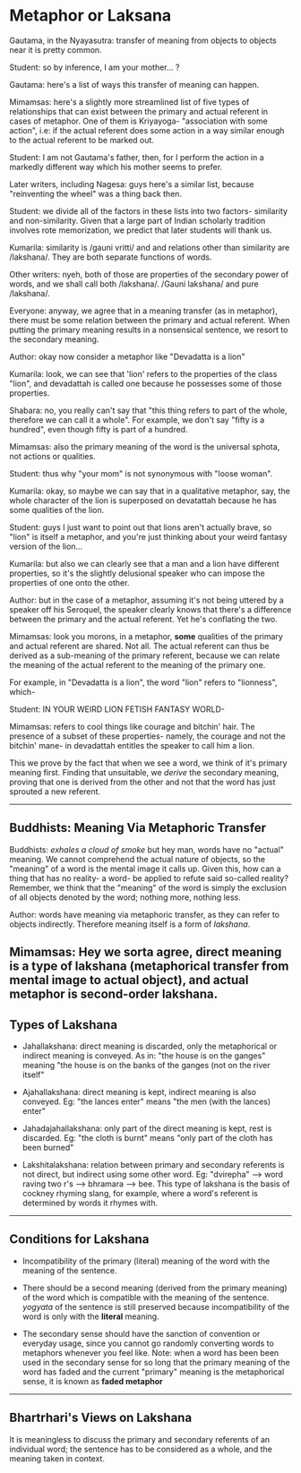 # Metaphor or Laksana

Gautama, in the Nyayasutra: transfer of meaning from objects to objects near it is pretty common.

Student: so by inference, I am your mother... ?

Gautama: here's a list of ways this transfer of meaning can happen.

Mimamsas: here's a slightly more streamlined list of five types of relationships that can exist between the primary and actual referent in cases of metaphor. One of them is Kriyayoga- "association with some action", i.e: if the actual referent does some action in a way similar enough to the actual referent to be marked out.

Student: I am not Gautama's father, then, for I perform the action in a markedly different way which his mother seems to prefer.

Later writers, including Nagesa: guys here's a similar list, because "reinventing the wheel" was a thing back then.

Student: we divide all of the factors in these lists into two factors- similarity and non-similarity. Given that a large part of Indian scholarly tradition involves rote memorization, we predict that later students will thank us.

Kumarila: similarity is /gauni vritti/ and and relations other than similarity are /lakshana/. They are both separate functions of words.

Other writers: nyeh, both of those are properties of the secondary power of words, and we shall call both /lakshana/. /Gauni lakshana/ and pure /lakshana/.

Everyone: anyway, we agree that in a meaning transfer (as in metaphor), there must be some relation between the primary and actual referent. When putting the primary meaning results in a nonsensical sentence, we resort to the secondary meaning.

Author: okay now consider a metaphor like "Devadatta is a lion"

Kumarila: look, we can see that 'lion' refers to the properties of the class "lion", and devadattah is called one because he possesses some of those properties. 

Shabara: no, you really can't say that "this thing refers to part of the whole, therefore we can call it a whole". For example, we don't say "fifty is a hundred", even though fifty is part of a hundred.

Mimamsas: also the primary meaning of the word is the universal sphota, not actions or qualities. 

Student: thus why "your mom" is not synonymous with "loose woman".

Kumarila: okay, so maybe we can say that in a qualitative metaphor, say, the whole character of the lion is superposed on devatattah because he has some qualities of the lion.

Student: guys I just want to point out that lions aren't actually brave, so "lion" is itself a metaphor, and you're just thinking about your weird fantasy version of the lion... 

Kumarila: but also we can clearly see that a man and a lion have different properties, so it's the slightly delusional speaker who can impose the properties of one onto the other.

Author: but in the case of a metaphor, assuming it's not being uttered by a speaker off his Seroquel, the speaker clearly knows that there's a difference between the primary and the actual referent. Yet he's conflating the two.

Mimamsas: look you morons, in a metaphor, **some** qualities of the primary and actual referent are shared. Not all. The actual referent can thus be derived as a sub-meaning of the primary referent, because we can relate the meaning of the actual referent to the meaning of the primary one.

For example, in "Devadatta is a lion", the word "lion" refers to "lionness", which-

Student: IN YOUR WEIRD LION FETISH FANTASY WORLD-

Mimamsas: refers to cool things like courage and bitchin' hair. The presence of a subset of these properties- namely, the courage and not the bitchin' mane- in devadattah entitles the speaker to call him a lion.

This we prove by the fact that when we see a word, we think of it's primary meaning first. Finding that unsuitable, we *derive* the secondary meaning, proving that one is derived from the other and not that the word has just sprouted a new referent.

-------------------------------------------------------------------

## Buddhists: Meaning Via Metaphoric Transfer

Buddhists: *exhales a cloud of smoke* but hey man, words have no "actual" meaning. We cannot comprehend the actual nature of objects, so the "meaning" of a word is the mental image it calls up. Given this, how can a thing that has no reality- a word- be applied to refute said so-called reality? Remember, we think that the "meaning" of the word is simply the exclusion of all objects denoted by the word; nothing more, nothing less.

Author: words have meaning via metaphoric transfer, as they can refer to objects indirectly. Therefore meaning itself is a form of _lakshana_.

Mimamsas: Hey we sorta agree, direct meaning is a type of lakshana (metaphorical transfer from mental image to actual object), and actual metaphor is second-order lakshana.
----------------------------------------------------------------------------

## Types of Lakshana

- Jahallakshana: direct meaning is discarded, only the metaphorical or indirect meaning is conveyed. As in: "the house is on the ganges" meaning "the house is on the banks of the ganges (not on the river itself"

- Ajahallakshana: direct meaning is kept, indirect meaning is also conveyed. Eg: "the lances enter" means "the men (with the lances) enter"

- Jahadajahallakshana: only part of the direct meaning is kept, rest is discarded. Eg: "the cloth is burnt" means "only part of the cloth has been burned"

- Lakshitalakshana: relation between primary and secondary referents is not direct, but indirect using some other word. Eg: "dvirepha" --> word raving two r's --> bhramara --> bee. This type of lakshana is the basis of cockney rhyming slang, for example, where a word's referent is determined by words it rhymes with. 

---------------------------------------------------------------------------

## Conditions for Lakshana

- Incompatibility of the primary (literal) meaning of the word with the meaning of the sentence. 

- There should be a second meaning (derived from the primary meaning) of the word which is compatible with the meaning of the sentence. _yogyata_ of the sentence is still preserved because incompatibility of the word is only with the **literal** meaning.

- The secondary sense should have the sanction of convention or everyday usage, since you cannot go randomly converting words to metaphors whenever you feel like. Note: when a word has been been used in the secondary sense for so long that the primary meaning of the word has faded and the current "primary" meaning is the metaphorical sense, it is known as **faded metaphor**

-----------------------------------------------------------------------------

## Bhartrhari's Views on Lakshana

It is meaningless to discuss the primary and secondary referents of an individual word; the sentence has to be considered as a whole, and the meaning taken in context.